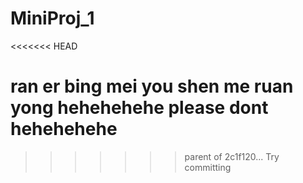 # MiniProj_1
<<<<<<< HEAD


ran er bing mei you shen me ruan yong hehehehehe
please dont hehehehehe
=======
>>>>>>> parent of 2c1f120... Try committing
